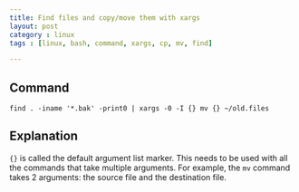 ```yaml
---
title: Find files and copy/move them with xargs
layout: post
category : linux
tags : [linux, bash, command, xargs, cp, mv, find]

---
```


## Command

    find . -iname '*.bak' -print0 | xargs -0 -I {} mv {} ~/old.files

## Explanation
`{}` is called the default argument list marker. This needs to be used with all the commands that take multiple arguments.
For example, the `mv` command takes 2 arguments: the source file and the destination file.

